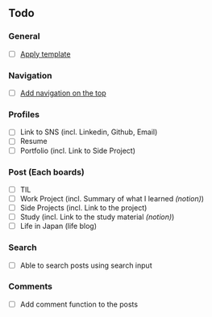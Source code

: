 ## Todo

### General

- [ ] [Apply template](https://jamstackthemes.dev/ssg/next/)

### Navigation

- [ ] [Add navigation on the top](https://wonyoungseo.github.io/)

### Profiles

- [ ] Link to SNS (incl. Linkedin, Github, Email)
- [ ] Resume
- [ ] Portfolio (incl. Link to Side Project)

### Post (Each boards)

- [ ] TIL
- [ ] Work Project (incl. Summary of what I learned _(notion)_)
- [ ] Side Projects (incl. Link to the project)
- [ ] Study (incl. Link to the study material _(notion)_)
- [ ] Life in Japan (life blog)

### Search

- [ ] Able to search posts using search input

### Comments

- [ ] Add comment function to the posts
